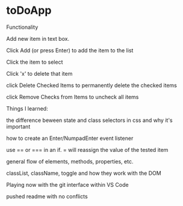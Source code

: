 # toDoApp

Functionality

Add new item in text box. 

Click Add (or press Enter) to add the item to the list

Click the item to select

Click 'x' to delete that item

click Delete Checked Items to permanently delete the checked items

click Remove Checks from Items to uncheck all items


Things I learned:

the difference beween state and class selectors in css and why it's important

how to create an Enter/NumpadEnter event listener 

use == or === in an if. = will reassign the value of the tested item

general flow of elements, methods, properties, etc.

classList, className, toggle and how they work with the DOM

Playing now with the git interface within VS Code 

pushed readme with no conflicts


